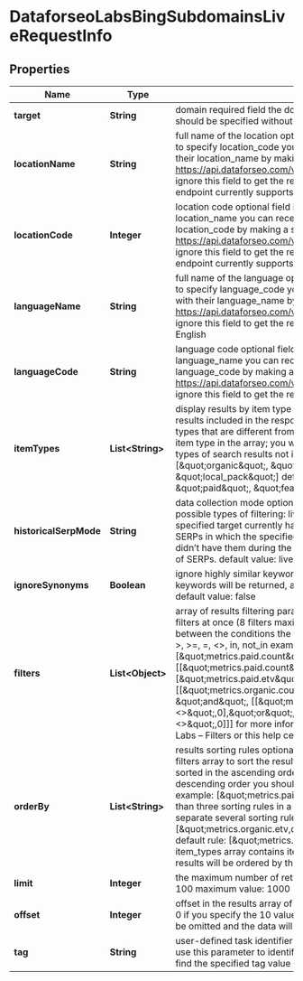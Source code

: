 

# DataforseoLabsBingSubdomainsLiveRequestInfo


## Properties

| Name | Type | Description | Notes |
|------------ | ------------- | ------------- | -------------|
|**target** | **String** | domain required field the domain name of the target website the domain should be specified without https:// and www. |  [optional] |
|**locationName** | **String** | full name of the location optional field if you use this field, you don’t need to specify location_code you can receive the list of available locations with their location_name by making a separate request to https://api.dataforseo.com/v3/dataforseo_labs/locations_and_languages ignore this field to get the results for all available locations; Note: this endpoint currently supports the US location only; example: United States |  [optional] |
|**locationCode** | **Integer** | location code optional field if you use this field, you don’t need to specify location_name you can receive the list of available locations with their location_code by making a separate request to https://api.dataforseo.com/v3/dataforseo_labs/locations_and_languages; ignore this field to get the results for all available locations; Note: this endpoint currently supports the US location only; example: 2840 |  [optional] |
|**languageName** | **String** | full name of the language optional field if you use this field, you don’t need to specify language_code you can receive the list of available languages with their language_name by making a separate request to the https://api.dataforseo.com/v3/dataforseo_labs/locations_and_languages ignore this field to get the results for all available languages example: English |  [optional] |
|**languageCode** | **String** | language code optional field if you use this field, you don’t need to specify language_name you can receive the list of available languages with their language_code by making a separate request to the https://api.dataforseo.com/v3/dataforseo_labs/locations_and_languages ignore this field to get the results for all available languages example: en |  [optional] |
|**itemTypes** | **List&lt;String&gt;** | display results by item type optional field indicates the type of search results included in the response Note: if the item_types array contains item types that are different from organic, the results will be ordered by the first item type in the array; you will not be able to sort and filter results by the types of search results not included in the response; possible values: [\&quot;organic\&quot;, \&quot;paid\&quot;, \&quot;featured_snippet\&quot;, \&quot;local_pack\&quot;] default value: [\&quot;organic\&quot;, \&quot;paid\&quot;, \&quot;featured_snippet\&quot;, \&quot;local_pack\&quot;] |  [optional] |
|**historicalSerpMode** | **String** | data collection mode optional field you can use this field to filter the results; possible types of filtering: live — return metrics for SERPs in which the specified target currently has ranking results; lost — return metrics for SERPs in which the specified target had previously had ranking results, but didn’t have them during the last check; all — return metrics for both types of SERPs. default value: live |  [optional] |
|**ignoreSynonyms** | **Boolean** | ignore highly similar keywords optional field if set to true, only core keywords will be returned, all highly similar keywords will be excluded; default value: false |  [optional] |
|**filters** | **List&lt;Object&gt;** | array of results filtering parameters optional field you can add several filters at once (8 filters maximum) you should set a logical operator and, or between the conditions the following operators are supported: regex, &lt;, &lt;&#x3D;, &gt;, &gt;&#x3D;, &#x3D;, &lt;&gt;, in, not_in example: [\&quot;metrics.paid.count\&quot;,\&quot;&gt;\&quot;,0] [[\&quot;metrics.paid.count\&quot;,\&quot;&gt;\&quot;,0],\&quot;and\&quot;,[\&quot;metrics.paid.etv\&quot;,\&quot;&gt;\&quot;,\&quot;50\&quot;]] [[\&quot;metrics.organic.count\&quot;,\&quot;&gt;\&quot;,\&quot;10\&quot;], \&quot;and\&quot;, [[\&quot;metrics.organic.pos_1\&quot;,\&quot;&lt;&gt;\&quot;,0],\&quot;or\&quot;,[\&quot;metrics.organic.pos_2_3\&quot;,\&quot;&lt;&gt;\&quot;,0]]] for more information about filters, please refer to Dataforseo Labs – Filters or this help center guide |  [optional] |
|**orderBy** | **List&lt;String&gt;** | results sorting rules optional field you can use the same values as in the filters array to sort the results possible sorting types: asc – results will be sorted in the ascending order desc – results will be sorted in the descending order you should use a comma to specify a sorting type example: [\&quot;metrics.paid.etv,asc\&quot;] Note: you can set no more than three sorting rules in a single request you should use a comma to separate several sorting rules example: [\&quot;metrics.organic.etv,desc\&quot;,\&quot;metrics.paid.count,asc\&quot;] default rule: [\&quot;metrics.organic.count,desc\&quot;] Note: if the item_types array contains item types that are different from organic, the results will be ordered by the first item type in the array |  [optional] |
|**limit** | **Integer** | the maximum number of returned keywords optional field default value: 100 maximum value: 1000 |  [optional] |
|**offset** | **Integer** | offset in the results array of returned keywords optional field default value: 0 if you specify the 10 value, the first ten keywords in the results array will be omitted and the data will be provided for the successive keywords |  [optional] |
|**tag** | **String** | user-defined task identifier optional field the character limit is 255 you can use this parameter to identify the task and match it with the result you will find the specified tag value in the data object of the response |  [optional] |




